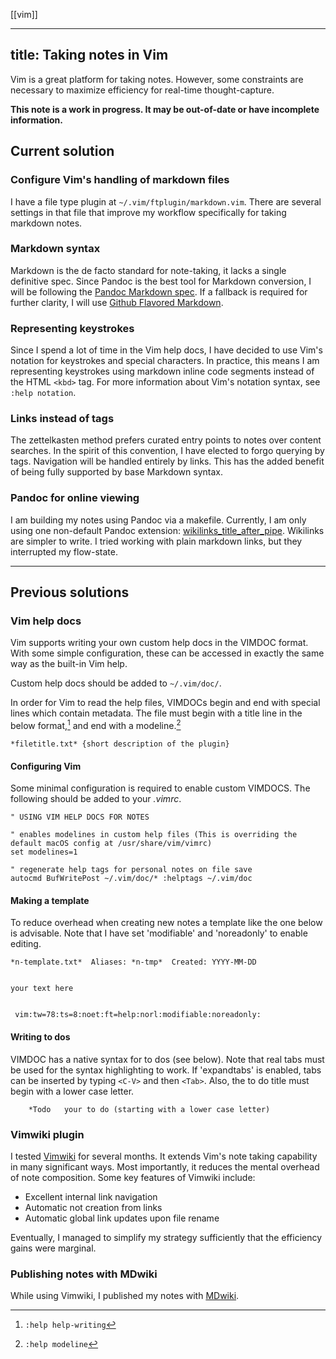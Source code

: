 [[vim]]

---
title: Taking notes in Vim
---

Vim is a great platform for taking notes. However, some constraints are necessary to maximize efficiency for real-time thought-capture.

**This note is a work in progress. It may be out-of-date or have incomplete information.**

## Current solution

### Configure Vim's handling of markdown files

I have a file type plugin at `~/.vim/ftplugin/markdown.vim`. There are several settings in that file that improve my workflow specifically for taking markdown notes.

### Markdown syntax

Markdown is the de facto standard for note-taking, it lacks a single definitive spec. Since Pandoc is the best tool for Markdown conversion, I will be following the [Pandoc Markdown spec](https://pandoc.org/MANUAL.html#pandocs-markdown). If a fallback is required for further clarity, I will use [Github Flavored Markdown](https://github.github.com/gfm).

### Representing keystrokes

Since I spend a lot of time in the Vim help docs, I have decided to use Vim's notation for keystrokes and special characters. In practice, this means I am representing keystrokes using markdown inline code segments instead of the HTML `<kbd>` tag. For more information about Vim's notation syntax, see `:help notation`.

### Links instead of tags

The zettelkasten method prefers curated entry points to notes over content searches. In the spirit of this convention, I have elected to forgo querying by tags. Navigation will be handled entirely by links. This has the added benefit of being fully supported by base Markdown syntax.

### Pandoc for online viewing

I am building my notes using Pandoc via a makefile. Currently, I am only using one non-default Pandoc extension: [wikilinks_title_after_pipe](https://pandoc.org/MANUAL.html#extension-wikilinks_title_after_pipe). Wikilinks are simpler to write. I tried working with plain markdown links, but they interrupted my flow-state.

---

## Previous solutions

### Vim help docs

Vim supports writing your own custom help docs in the VIMDOC format. With some simple configuration, these can be accessed in exactly the same way as the built-in Vim help.

Custom help docs should be added to `~/.vim/doc/`.

In order for Vim to read the help files, VIMDOCs begin and end with special lines which contain metadata. The file must begin with a title line in the below format,[^1] and end with a modeline.[^2]

[^1]: `:help help-writing`
[^2]: `:help modeline`

```vim
*filetitle.txt*	{short description of the plugin}
```

#### Configuring Vim

Some minimal configuration is required to enable custom VIMDOCS. The following should be added to your *.vimrc*.

```vim
" USING VIM HELP DOCS FOR NOTES

" enables modelines in custom help files (This is overriding the default macOS config at /usr/share/vim/vimrc)
set modelines=1                                        

" regenerate help tags for personal notes on file save
autocmd BufWritePost ~/.vim/doc/* :helptags ~/.vim/doc 
```

#### Making a template

To reduce overhead when creating new notes a template like the one below is advisable. Note that I have set 'modifiable' and 'noreadonly' to enable editing.

```vim
*n-template.txt*  Aliases: *n-tmp*  Created: YYYY-MM-DD


your text here


 vim:tw=78:ts=8:noet:ft=help:norl:modifiable:noreadonly:
```

#### Writing to dos

VIMDOC has a native syntax for to dos (see below). Note that real tabs must be used for the syntax highlighting to work. If 'expandtabs' is enabled, tabs can be inserted by typing `<C-V>` and then `<Tab>`. Also, the to do title must begin with a lower case letter.

```vim
	*Todo	your to do (starting with a lower case letter)
```

### Vimwiki plugin

I tested [Vimwiki](https://github.com/vimwiki) for several months. It extends Vim's note taking capability in many significant ways. Most importantly, it reduces the mental overhead of note composition. Some key features of Vimwiki include:

- Excellent internal link navigation
- Automatic not creation from links
- Automatic global link updates upon file rename

Eventually, I managed to simplify my strategy sufficiently that the efficiency gains were marginal.

### Publishing notes with MDwiki

While using Vimwiki, I published my notes with [MDwiki](https://dynalon.github.io/mdwiki/).
